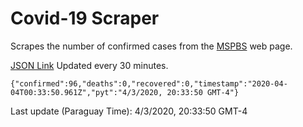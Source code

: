 # Covid-19 Scraper

Scrapes the number of confirmed cases from the [MSPBS](https://www.mspbs.gov.py/covid-19.php) web page.

[JSON Link](https://jmayalag.github.io/covid19-scrape/cases.json)
Updated every 30 minutes.
```
{"confirmed":96,"deaths":0,"recovered":0,"timestamp":"2020-04-04T00:33:50.961Z","pyt":"4/3/2020, 20:33:50 GMT-4"}
```
Last update (Paraguay Time): 4/3/2020, 20:33:50 GMT-4